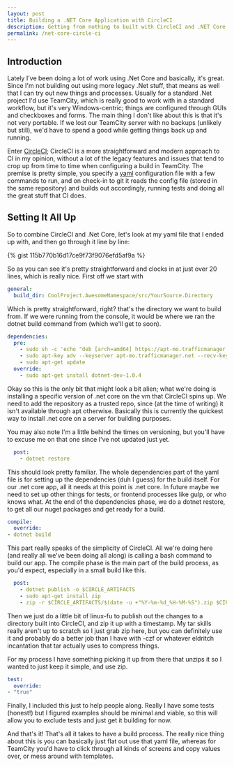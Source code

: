 ```yaml
---
layout: post
title: Building a .NET Core Application with CircleCI
description: Getting from nothing to built with CircleCI and .NET Core
permalink: /net-core-circle-ci
---
```


## Introduction

Lately I've been doing a lot of work using .Net Core and basically, it's great. Since I'm not building out using more legacy .Net stuff, that means as well that I can try out new things and processes. Usually for a standard .Net project I'd use TeamCity, which is really good to work with in a standard workflow, but it's very Windows-centric; things are configured through GUIs and checkboxes and forms. The main thing I don't like about this is that it's not very portable. If we lost our TeamCity server with no backups (unlikely but still), we'd have to spend a good while getting things back up and running.

Enter [CircleCI](https://circleci.com/); CircleCI is a more straightforward and modern approach to CI in my opinion, without a lot of the legacy features and issues that tend to crop up from time to time when configuring a build in TeamCity. The premise is pretty simple, you specify a [yaml](https://en.wikipedia.org/wiki/YAML) configuration file with a few commands to run, and on check-in to git it reads the config file (stored in the same repository) and builds out accordingly, running tests and doing all the great stuff that CI does.

## Setting It All Up

So to combine CircleCI and .Net Core, let's look at my yaml file that I ended up with, and then go through it line by line:

{% gist 115b770b16d17ce9f73f9076efd5af9a %}

So as you can see it's pretty straightforward and clocks in at just over 20 lines, which is really nice. First off we start with

```yaml
general:
  build_dir: CoolProject.AwesomeNamespace/src/YourSource.Directory
```
Which is pretty straightforward, right? that's the directory we want to build from. If we were running from the console, it would be where we ran the dotnet build command from (which we'll get to soon).

```yaml
dependencies:
  pre:
    - sudo sh -c 'echo "deb [arch=amd64] https://apt-mo.trafficmanager.net/repos/dotnet-release/ trusty main" > /etc/apt/sources.list.d/dotnetdev.list' 
    - sudo apt-key adv --keyserver apt-mo.trafficmanager.net --recv-keys 417A0893
    - sudo apt-get update 
  override:
    - sudo apt-get install dotnet-dev-1.0.4
```
Okay so this is the only bit that might look a bit alien; what we're doing is installing a specific version of .net core on the vm that CircleCI spins up. We need to add the repository as a trusted repo, since (at the time of writing) it isn't available through apt otherwise. Basically this is currently the quickest way to install .net core on a server for building purposes.

You may also note I'm a little behind the times on versioning, but you'll have to excuse me on that one since I've not updated just yet.

```yaml
  post:
    - dotnet restore
```
This should look pretty familiar. The whole dependencies part of the yaml file is for setting up the dependencies (duh I guess) for the build itself. For our .net core app, all it needs at this point is .net core. In future maybe we need to set up other things for tests, or frontend processes like gulp, or who knows what. At the end of the dependencies phase, we do a dotnet restore, to get all our nuget packages and get ready for a build.

```yaml
compile:
  override:
- dotnet build
```
This part really speaks of the simplicity of CircleCI. All we're doing here (and really all we've been doing all along) is calling a bash command to build our app. The compile phase is the main part of the build process, as you'd expect, especially in a small build like this.

```yaml
  post:
    - dotnet publish -o $CIRCLE_ARTIFACTS
    - sudo apt-get install zip
    - zip -r $CIRCLE_ARTIFACTS/$(date -u +"%Y-%m-%d_%H-%M-%S").zip $CIRCLE_ARTIFACTS
```
Then we just do a little bit of linux-fu to publish out the changes to a directory built into CircleCI, and zip it up with a timestamp. My tar skills really aren't up to scratch so I just grab zip here, but you can definitely use it and probably do a better job than I have with -czf or whatever eldritch incantation that tar actually uses to compress things.

For my process I have something picking it up from there that unzips it so I wanted to just keep it simple, and use zip.

```yaml
test:
  override:
- "true"
```

Finally, I included this just to help people along. Really I have some tests (honest!) but I figured examples should be minimal and viable, so this will allow you to exclude tests and just get it building for now.

And that's it! That's all it takes to have a build process. The really nice thing about this is you can basically just flat out use that yaml file, whereas for TeamCity you'd have to click through all kinds of screens and copy values over, or mess around with templates.

